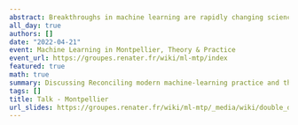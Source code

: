 ```yaml
---
abstract: Breakthroughs in machine learning are rapidly changing science and society, yet our fundamental understanding of this technology has lagged far behind. Indeed, one of the central tenets of the field, the bias-variance trade-off, appears to be at odds with the observed behavior of methods used in the modern machine learning practice. The bias-variance trade-off implies that a model should balance under-fitting and over-fitting. rich enough to express underlying structure in data, simple enough to avoid fitting spurious patterns. However, in the modern practice, very rich models such as neural networks are trained to exactly fit (i.e., interpolate) the data. Classically, such models would be considered over-fit, and yet they often obtain high accuracy on test data. This apparent contradiction has raised questions about the mathematical foundations of machine learning and their relevance to practitioners. In this paper, we reconcile the classical understanding and the modern practice within a unified performance curve. This "double descent" curve subsumes the textbook U-shaped bias-variance trade-off curve by showing how increasing model capacity beyond the point of interpolation results in improved performance. We provide evidence for the existence and ubiquity of double descent for a wide spectrum of models and datasets, and we posit a mechanism for its emergence. This connection between the performance and the structure of machine learning models delineates the limits of classical analyses, and has implications for both the theory and practice of machine learning. 
all_day: true
authors: []
date: "2022-04-21"
event: Machine Learning in Montpellier, Theory & Practice
event_url: https://groupes.renater.fr/wiki/ml-mtp/index
featured: true
math: true
summary: Discussing Reconciling modern machine-learning practice and the classical bias–variance trade-off, Belkin et al, 2019.
tags: []
title: Talk - Montpellier
url_slides: https://groupes.renater.fr/wiki/ml-mtp/_media/wiki/double_descent.pdf
---
```



